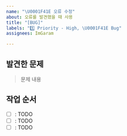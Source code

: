```yaml
---
name: "\U0001F41E 오류 수정"
about: 오류를 발견했을 때 사용
title: "[BUG]"
labels: "1️⃣ Priority - High, \U0001F41E Bug"
assignees: ImGaram

---
```


## 발견한 문제
> 문제 내용

## 작업 순서
- [ ] : TODO
- [ ] : TODO
- [ ] : TODO
